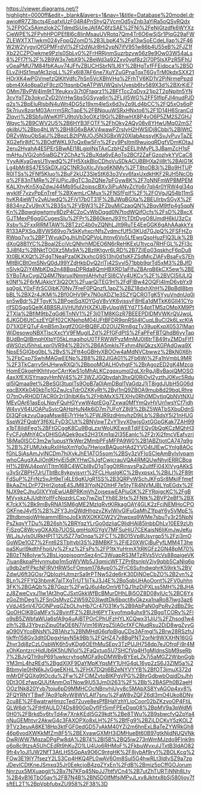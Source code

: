 https://viewer.diagrams.net/?highlight=0000ff&edit=_blank&layers=1&nav=1&title=Database%20model.drawio#R7Z3bcts4EoafxlUzF04R4PnShyQ7VcmOd5yZnb3aYiRa5oQSvRQdx%2FP0Cx5AimzIok2CTdmdSiUieJAIfAC6fzSAE%2FNi%2FeNjGtzdfk6WYXzCjeWPE%2FPyhHPOPEf8l6c8linMsauUVRotq7Qm4Tr6O6wSjSr1PlqG29aFWZLEWXTXTlwkm024yFppQZomD%2B3LbpK4%2Fa13wSoECdeLIIap%2F46W2W2VygyjOfGPMFrdVl%2Ft2dWJr8Hi2ypN7jfV951w86b4U55eB%2FJZ1fXb22CZPOwkme9PzIs0SbLy0%2FrHRRjnmSuzrbzvw56z9e9Ow03W54aLs8%2Ff7f%2F%2B9W3x7ebX9%2BeWd3a92Zxy0yqf8z2I70P5IsXPzR5lFhUvGeaPMU7M84fbKAuv74JFfvZBUCHSbrN1LI6Y%2BHgTxfFFEidpca%2B5DELvZiHSt1mafAt3zjgLL%2Fx6I87AF6ne7XuYZuGPnaTqxT6GyTrM0kdxSXX21HOrXK4wPGVmefzQlKltVdfc7hSn5VcXBhVHq%2FrhTV6KD1V2PiNrmePpzdqbm4X4o8pa0zF9czlO1tqsnbOeATPWUWQslyUyesb6tv589X3d%2BXrKjE7OMm7BvPW4Im9tT1feukxv3i7t0Ftaqrz1%2BFfTccZqDvx21jp2T2pNpitn5YN3cvYqTZb3okvrZvD2IVrHwSbs5GSyya6ri%2FLjII5WG%2FF5IfIpFJl4nudPJDq2s%2BpEluRlsbiN4uWn4DG5z19xm4leSx6d3yZp9Ld4bCC%2FQ5xOs6qP5k7riuv8zqrM03ArrrmSRcTqpE%2FBNquuWSRxHNxto6%2F1D14H6SranCdZlqyri%2BSbfujWwKIfFU9toVb3oOXz19Gi%2BhwHX8P4vO6P5ZM2SZGHJWqyc%2B9CWV2U5%2B6HYB3FOTF%2FhOky2AQy08v8YHwUMq02mS7gkilbU%2Bbo4hLW%2BH8G6xBAKV4wawPZrsIyH2HWSlDj8Cbbi%2BlWtCDRZvWpuObSalJ%2BqzLB2tPWJOJ5N3GBxW20XIabApssyIKSvJyPuyTaZEXG2efir8jfC%2BOdfWKL97oQx6w5Fn%2Fzy9PsItmI9wuioqRDgfVDmKOtaJ2eru2HyahA4E5PErSBwAEI18LgjpINsTAxCzbHZsEELIhMyPL3JBamZcH1sFmAHuJVGi2oh5iaBGZY2ChAz%2BuXda6vEAoTo2BCf2ZaFGzozlykYVCaC8YyyAiKyaGwsU1IywdQ%2FH5XskBIoCDhoVuSDkACUBBHXa2jl8t%2BAIG1KLg4bMr8S47E5SkDXJiQC1NR3oXIcJVso6KNMy%2FT8toOB3j%2Bo9HTUPR0lTSs%2FNf5KIuo%2BuF2kUZ3SleStK63o3Vxv6faxUxdkHKF2RJH5NcObq%2F83nTMRe%2FiUPjcJ8gTC3pZQNe7pFGyw8K%2F7oNNFmWPBMPEMKALXhyKn5XgZdwJ44Mb95uI2oipscBXv3iPuANyZcYo6r7qli4r0YRW4gl34qwykltF7vzvPpEnTreF%2BXwmLrCMux%2FNSfFplf%2F%2FOVgJQ54b11mShvKR4ieWTy2vAUwdQ%2FiV17b0T31F%2BJWqBGXa%2BEUIrbvSGyX%2F8834nzZvU9nX%2B3Ss%2FVBW3%2FZbuMiCzaqQN%2BqvM9tfp4g5qqNKn%2Bqwglgwtgmy8DzP4C2oCvWbDqgd0N7todWQifOcfs%2FsD%2BxcXGJTMexP6ggGCugesSIu%2FPr%2B60kenJ93YcTDtDygO8UmdH6kU3zCxXsbv%2FxxRlRMTAW%2BT2zC4b0vZQNhLJIt9RuTE4EeGGK6gAhAAakkYxR133APXSqJBVWS69vo7k5kKyhxcrNfsZvdmcfUf5j3KUd7GJpQ%2FSFHZoRWqq7yx%2BPTWvukDgJhUhDQPVoLihtny6Vo5LfEwsQsoHuzFlQ3Lik%2BdXoQ8B1YC%2Boal2EciVcQNhrhMDEO6N6rReHKExU1tvcq7RHFGL%2FI3c3Ji8f4z%2BNktTO0Xz5Mx9A%2BzlIKtgvr6LRD%2B7ZilEp03qskhcF6pDu8Xt0BLKXQt%2FdgTNeaPza0K2kxhcG9S13hj0d1sKFZSdMjcZlAFyBsaFvS7EhMItBlCBtOmSNvQ0dJ99YZdHkbDvQ2rlTj42Svvl571bbb9qrTd5xM3%2BJfDnSlvkQZjY4MbKDq2n48BqsDPRda8QmHBXRD1aFlfuZBArqB6kCX5ew%2BE5YBoTAxCvgjZQ4M7NsruxINmmlAHyhzFSI8CVy4UKCv%2F%2BVCI5IULlQk0Nf%2F6rMJAklcY3iQ2Ot%2FuarQiTEG1H%2FdFIBw42OQFl4ImD6vbYx9sq0gjLY0xFjfrSC0jbK70Ny7FreF0PQnzfL1apZ%2BZ18dxhXhH%2BpBdl8bmbBL%2BX2r4JKMi%2Bf0OHV9Px7N0oXDZ1e3SZYQCROTgK5YyuVndnUq0isn5wBdr%2FTgvK%2BPoeiSqXOYGgV8vVK6vjssvF8HEa1dMTkK6GIl41CYorlfSDSgq5QelK4BBSRJjVHUfdVHXZKUByUpqWEYd7T54ptTM5zOMpXM9Pt2TXIa%2BfiM9tbZqGd6TnNV1%2F3j0TM8KGzR7BEEEPDlDMVWKrQVJwoL6JKGD6UtCszEYQFf02CKNehpM04UFtBFDR9qnRSli4ICuqLBuCI2k6LxcKlAD71iXDFQTuF4mB5m3xgtfZ0GHBQBFJD2OUZRm8gzTv39upKxpX0537IManWjDesowoNBXTIscXxcYV9FMugILZd%2FfGFdPlS%2FaPFeFBTQhdB6vyTapBUdBnQllBmqHXtpY05kLmagihoU0TFRWWPvzMmMJ0I6trTB49tyZMDsFIf1dWS0zU5hhsLxpr0VR94%2B2ji%2B6A5mkIs7Fxhm4NiQkzsXGPAdGwa9XNpsE5GIGbg0bL%2BvS%2Ftt4oGBHvXBOOw4aMdNVCbwwz%2BkN0X6h%2FbCxp7SwhiMAGwEENp%2B8%2B2JIGA01%2Fb6Wi%2Fa1hVmbL9MR%2F3TkCarrv5HJHwwRXQi%2BbooMOALH0yhgtF%2BrAgozED2gK4MzcpHomEGkgeHKhhtyorCArrKwS1oMhALKCzgqxumol2gLXrRgJjBvBaojQMOSO4axXfEXlSYmaqyHmNV4S%2F3WZJGQbydah3hxQI0RiOvI2yzthJ0Kvc5Rduql5lQmaa9et%2BeSGl3tuplTs9OpB7a0IAmDBql1VaGdzJ1jT8igdJUbH5G06dxqcBXKk040kbTp1GZwJcsTdrOZKKyRt%2Byl1nQ9ZBOA9mub8d29bqLRhreO7tnOyRHODTACR0r2rl3hIbK6s%2FHbMxXS7EXHy0Rh0MDvtlqQbNVtNXUMEyOAr61asEoLNqyFQuHGYywW4ptEGg7Zxwa0MfYmQvHVUn1wsYCf7jdhW4vyV64UOAPuSvicQAHpHuN4k6iD7m7UFoYZ8j9%2BjZ5WATbSXbuDdnSDl3QFokzvuOagaMsw8Ej7rYHe%2FWJR9zdHmvhzD9jLb%2BdsY5i21nHUGSspW2FQqbY3f6XLFyD3CUt%2BNVqwTZvY1lvyX0wjsGxtGGpGKak7ZAH99x1bT8iIdiFeg%2BFtGCggK8Cu9BgLzsrWoUKEwx8TdiFEQy0bQgKCzMQhH3FyCFJgMhY4CvDHlSGAQek9oxS2H31Xm1qj2I35EanIc%2F2rXi2fmcVEafvzrj18iMa0ISCC3m2w1upusYfkWer2MmbPFsMFPA9W0%2B1ABZtjotCA747q9g%2B%2FUMUxkuRxIiHqXmYg0u7HwjoxBAQuoHAd2YVO4tJIEwCYnIg8AOcfGhLSiAsAmJyINCDm7hiXykJhE1ATO5som%2BSy3zVFIoSCIeAmByIvlvpamwhoCAugXAJiOnlKHyjEi5dKYHwCIjJgfCwjcrauVQA4RMQUwNhyjERRCBoaH1%2BWJj4pqViTItm16BC4WCbl8yD1gTggOItRinsvsPa2uItfFi04XIVygAKkSu3ySrZBPH7JrUTbtBc8ykpyisvrr%2FCLHusIgKC%2ByxpsxL%2BiLI%2F89tFdSuP%2FrNz5vJH9eTi4LE6gKUgR1SS%2B3QRPvWSchJKFqSr8MkilFfmefBkAaZhLDrP72Hrl2jotqE4SJM83lYojN2OhHF7e5tyTR4NVMJBLYqEGdx%2FNJX9eCJhuGIXYYqEwUABPRKmVhZojseswEAPiuGK%2FYRpjgcKC%2FgBMVyxkzAJUdhYoIfFcNozdrLCxp7jwZlqTYh8E3Hx%2FNtk%2BVP2eBf%2BXK7ckX%2Bk9mByRNA1SM6gME2MzIqRvtKlRkagOAY4GLK2zFcjNEMHoCPOGKFneJ4yf5%2B%2FY3JnQWdHhgzvZKylWlvGlFuGaMhZ1fpaY6y5VMpE%2BtdbmqjoWHeammIBlnoJoEkWXOKKDW2V2hwpxq9WMe7sbuTy3r25NpNPsZkqyYTDu%2B26sh%2BRYqzYLrGo0dzIiaC9lidHAl85lnbbDhLv10EE9zUhFjSzgC8WcygOXAXb7UOSLgmHqXGYgV7MFSuHiU7CEKaisN6IiKmJwJeKuWLJsJyIs0URkHPIT12U5Z77qOnqa%2FCT%2BO15Vp8Usyrgp5%2Fzj3mOGoWDe1OZ7%2Fnt62STbItybl3S%2BMBKF%2FiE20XWCjBuPyfLMM4T3hepaSKurI9kdthFhoiUy%2Fxz%2FsPs%2FP1tkYuHrmX1tRKGFz2GN48pM70%2B0zTN8oIyw%2BsLigopjsoqmSez4nC3WuapRS3MTzRVs5VcVs88qaigeVK7iuan8kpaPHynmubp1m5qWVWb5J3qmicWFTZPr6tsnlpV2jy9qbb5CaNIq6pu9db2efFPkcNFlRVHRW5cFOmsm178Ayp0%2FrC6SufndwqhrK59irk%2BVZdwU6ft3GOsr7QbIozHJtmzrSa9rPTNw52de6rK30DjNOeCbZO%2B2vn%2BLn%2FFYQ3hbmK7alTXgTrUT1iiTkJ3J4E%2Bq5qbUHAoOont%2FV0uhhn3FK%2BGAQb%2B7Gpzr%2FwQJ6uI4pOmV6TQJ1hzDiPXLss5MH%2BJHAzJ8ZweCvxJ1lw1At3hgCJSxtGkkWfBcBMurDHhLBj5OZ8D08yIUc%2BC6YxzGoZthDeg%2FSnOsMvzC2W59Z03IwdtDk6bqct8vGkzxa1naRo87lwg3az6yVdJ4SnV47GONPvqGZbOLhyHb7Cr47031Ky%2B9AbPaN0gPpRv2dBbZ9cQoOHCIK8GaMFx%2BvinfFZ%2BUH6PYTkyofmq4uhx9%2BgqTCORv%2Flo9sB5ZWbfaWUa6sfA9g4uAjBTPOrCPhUFzHYLXCQwx31JiU%2FZhsod1w4zIh%2BJ3YbyziZipu0faOE6N7jVjm16WzgZ5IA0cfXFCNudRsu2DiD8wgZyvGaO90VYcoBNsN%2B1Ahz%2BNMHdG6qfpBlguCDs3AFmgl%2Brw28RSzfrJtjkffn158Gv3dlt0DpgxHavN5k9Bb%2FQHZ47v8BgPNT2orNr9WXXHN16GGZhyr3dj8zCzLOsbWK6h5yKDg6OEfhMuSEpv3TzPUJH758dp7eJOfrqFi9r4MxOhKpntzrcHjdUb6K5hUN1ol%2FaQxtup5U7SHCfVq4H1gMIdnsSbM9seRb7%2BJyQTh9oP691uwkcryhsgMGFa9oDMWByBYEeLZk7j5aMGZ2WibnGgbYM3mL4hzREd%2BgdXlXF9DaYMpKYqsMY1UHG4qL16yp2zS6J3ZlM5a%2BtbmyIe0HN6kJvGgeEKHiL%2FHX7DQtj6B2eNYVYYB%2BfOT3jmuX372dmMrDFQGXg9tOcdu%2Fw%2FClMZvtoBlKPgVPG%2BhrGdbwbOqjdDsJhh0Dt3OEzfwpQUUfAnmOqTNow9jU53Jm0i263%2F%2Bb%2BASPh0B2aeHOOz1Nk820Yvb7toju6pD9MMHCOcNBnvhjUyy8c5MAbXS8YyAGOp4xv8%2FQYRNYTBwF7Ao91pRvW8WVLAIf7snu%2FaW8vZQFZ6dl3mO4Uko8DNy2cu8E%2F6watrwHmzcTed72uve8esPfBHaYzhYLioCoor02bZKzvoOP4FtjLQLW6dr%2FtHfAULD74Ds890GpDyfIFt5jmFPEeDqq08%2BpMV9a3pWdMj0H0%2FBrkd5v6tvTd4w7XnkKEdI5G29kdt%2Be8TWu%2B9sbwcfvQZpYa4nNuGEMhtvr2AkwG4c3FAXOPXo8xLH%2F%2BfFg9%2BZjLDCKvY5zKOLZ9TVz3euvA8KE18Hp3ktFGF0edGD57yAkM40YZi2m6hnExLBaTeZYWRkGh846p6vodXWKkMfZm8F5%2BEXvawGXMH3iDMHueBt60B97gtkNjdNUQVNkDwRjWW7MqzaDPgPw8dA%2B74%2Bl5B%2BQ5iw273nWmMJzdo9FInk9no6q8c9tzsA5UhCEdRt9hKuZO1LU4Uo6RHMoF%2FkbuWvxulJTxtB3ldAO829fr4v1oJI1JW2NfT3AtLHS5GpAs9O6C9ntgHK%2F8jybAf9ry1%2BOLKcq%2FOw3E19IY7fsezY2LS3Cp4HKQ4PL0wAV6Om8SuI5G4hwRLt3IdIvSZ9a7zpJDeyICDtKneJSmxq35Jr0EekcjoB4zgZYxEn%2FdB%2Bmiz5pCffGOJorumNnrzux5MXuapgjt%2Bx7N7KFq45NpJJ7htfVCn4%2B7utZhTURTiNNh8Lty%2B4vB16TbO5av%2FB7N4B%2BN5D0IfMfsjMPvJLxy8Jkhtx8bSj580ljoy7fsftEL2T%2BpVpbfubxZU958%2F38%3D
